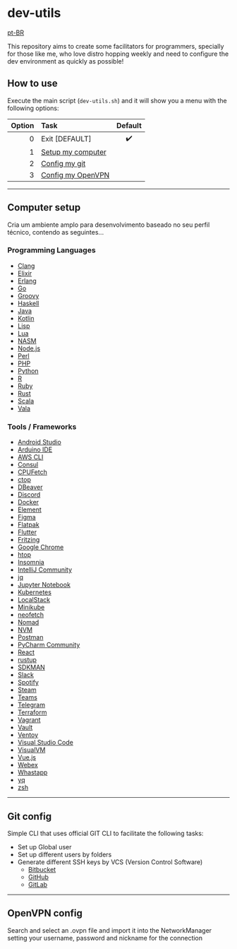 # dev-utils

[pt-BR](doc/i18n/pt-br/README.md)

This repository aims to create some facilitators for programmers, specially for those like me, who love distro hopping weekly and need to configure the dev environment as quickly as possible!

## How to use

Execute the main script (`dev-utils.sh`) and it will show you a menu with the following options:

| Option | Task                                 |      Default       |
| -----: | :----------------------------------- | :----------------: |
|      0 | Exit \[DEFAULT\]                     | :heavy_check_mark: |
|      1 | [Setup my computer](#computer-setup) |                    |
|      2 | [Config my git](#git-config)         |                    |
|      3 | [Config my OpenVPN](#openvpn-config) |                    |

---

## Computer setup

Cria um ambiente amplo para desenvolvimento baseado no seu perfil técnico, contendo as seguintes...

### Programming Languages

-   [Clang](https://clang.llvm.org)
-   [Elixir](https://elixir-lang.org)
-   [Erlang](https://www.erlang.org)
-   [Go](https://golang.org)
-   [Groovy](https://groovy-lang.org)
-   [Haskell](https://www.haskell.org)
-   [Java](https://www.java.com)
-   [Kotlin](https://kotlinlang.org)
-   [Lisp](https://common-lisp.net)
-   [Lua](http://www.lua.org)
-   [NASM](https://www.nasm.us)
-   [Node.js](https://nodejs.org)
-   [Perl](https://www.perl.org)
-   [PHP](https://www.php.net)
-   [Python](https://www.python.org)
-   [R](https://www.r-project.org)
-   [Ruby](https://www.ruby-lang.org)
-   [Rust](https://www.rust-lang.org)
-   [Scala](https://www.scala-lang.org)
-   [Vala](https://wiki.gnome.org/Projects/Vala)

### Tools / Frameworks

-   [Android Studio](https://developer.android.com/studio)
-   [Arduino IDE](https://www.arduino.cc/en/software)
-   [AWS CLI](https://aws.amazon.com/cli)
-   [Consul](https://www.consul.io)
-   [CPUFetch](https://github.com/Dr-Noob/cpufetch)
-   [ctop](https://github.com/bcicen/ctop)
-   [DBeaver](https://dbeaver.io)
-   [Discord](https://discord.com)
-   [Docker](https://www.docker.com)
-   [Element](https://matrix.org)
-   [Figma](https://www.figma.com/downloads)
-   [Flatpak](https://flatpak.org)
-   [Flutter](https://flutter.dev)
-   [Fritzing](https://fritzing.org)
-   [Google Chrome](https://www.google.com/chrome)
-   [htop](https://htop.dev)
-   [Insomnia](https://insomnia.rest)
-   [IntelliJ Community](https://www.jetbrains.com/idea/download)
-   [jq](https://stedolan.github.io/jq)
-   [Jupyter Notebook](https://jupyter.org)
-   [Kubernetes](https://kubernetes.io)
-   [LocalStack](https://github.com/localstack/localstack)
-   [Minikube](https://kubernetes.io)
-   [neofetch](https://github.com/dylanaraps/neofetch)
-   [Nomad](https://www.nomadproject.io)
-   [NVM](https://github.com/nvm-sh/nvm)
-   [Postman](https://www.postman.com)
-   [PyCharm Community](https://www.jetbrains.com/pycharm/download)
-   [React](https://reactjs.org)
-   [rustup](https://rustup.rs)
-   [SDKMAN](https://sdkman.io)
-   [Slack](https://slack.com)
-   [Spotify](https://www.spotify.com)
-   [Steam](https://store.steampowered.com)
-   [Teams](https://www.microsoft.com/pt-br/microsoft-teams/group-chat-software)
-   [Telegram](https://telegram.org)
-   [Terraform](https://www.terraform.io)
-   [Vagrant](https://www.vagrantup.com)
-   [Vault](https://www.vaultproject.io)
-   [Ventoy](https://www.ventoy.net)
-   [Visual Studio Code](https://code.visualstudio.com)
-   [VisualVM](https://visualvm.github.io)
-   [Vue.js](https://vuejs.org)
-   [Webex](https://www.webex.com)
-   [Whastapp](https://www.whatsapp.com)
-   [yq](https://github.com/mikefarah/yq)
-   [zsh](https://www.zsh.org)

---

## Git config

Simple CLI that uses official GIT CLI to facilitate the following tasks:

-   Set up Global user
-   Set up different users by folders
-   Generate different SSH keys by VCS (Version Control Software)
    -   [Bitbucket](https://bitbucket.org/)
    -   [GitHub](https://github.com/)
    -   [GitLab](https://gitlab.com/)

---

## OpenVPN config

Search and select an .ovpn file and import it into the NetworkManager setting your username, password and nickname for the connection
